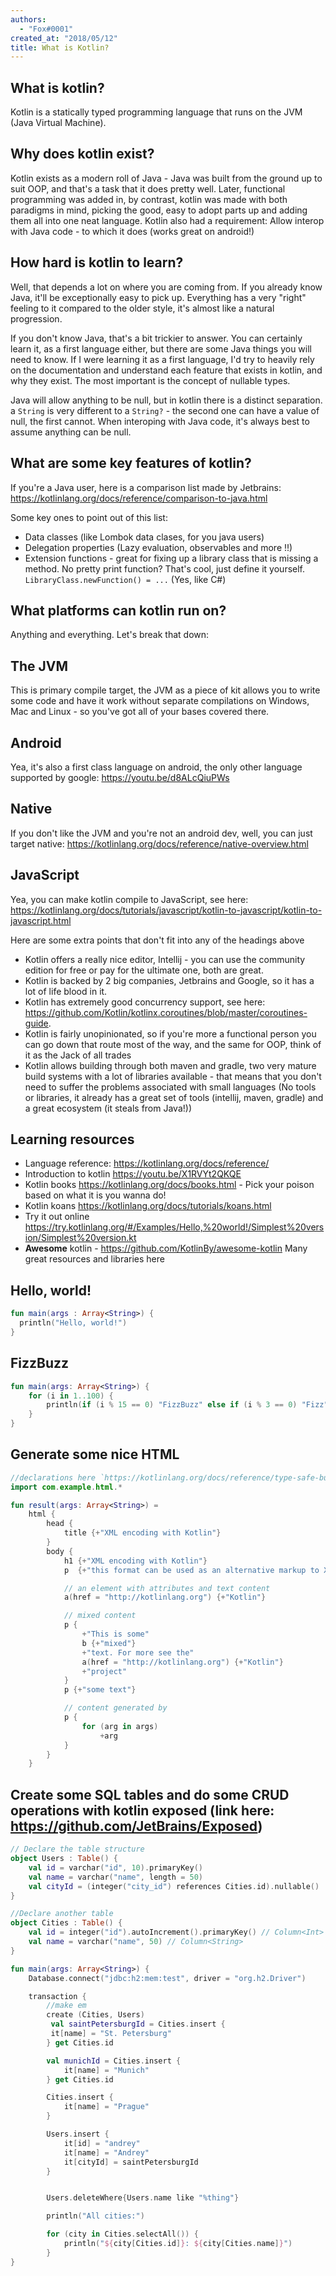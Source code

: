 ```yaml
---
authors:
  - "Fox#0001"
created_at: "2018/05/12"
title: What is Kotlin?
---
```


## What is kotlin?

Kotlin is a statically typed programming language that runs on the JVM (Java Virtual Machine).

## Why does kotlin exist?

Kotlin exists as a modern roll of Java - Java was built from the ground up to suit OOP, and that's a task that it does pretty well. Later, functional programming was added in, by contrast, kotlin was made with both paradigms in mind, picking the good, easy to adopt parts up and adding them all into one neat language. Kotlin also had a requirement: Allow interop with Java code - to which it does (works great on android!)

## How hard is kotlin to learn?

Well, that depends a lot on where you are coming from. If you already know Java, it'll be exceptionally easy to pick up. Everything has a very "right" feeling to it compared to the older style, it's almost like a natural progression.

If you don't know Java, that's a bit trickier to answer. You can certainly learn it, as a first language either, but there are some Java things you will need to know. If I were learning it as a first language, I'd try to heavily rely on the documentation and understand each feature that exists in kotlin, and why they exist. The most important is the concept of nullable types.

Java will allow anything to be null, but in kotlin there is a distinct separation. a `String` is very different to a `String?` - the second one can have a value of null, the first cannot. When interoping with Java code, it's always best to assume anything can be null.

## What are some key features of kotlin?

If you're a Java user, here is a comparison list made by Jetbrains: <https://kotlinlang.org/docs/reference/comparison-to-java.html>

Some key ones to point out of this list:

- Data classes (like Lombok data clases, for you java users)
- Delegation properties (Lazy evaluation, observables and more !!)
- Extension functions - great for fixing up a library class that is missing a method. No pretty print function? That's cool, just define it yourself. `LibraryClass.newFunction() = ...` (Yes, like C#)

## What platforms can kotlin run on?

Anything and everything. Let's break that down:

## The JVM

This is primary compile target, the JVM as a piece of kit allows you to write some code and have it work without separate compilations on Windows, Mac and Linux - so you've got all of your bases covered there.

## Android

Yea, it's also a first class language on android, the only other language supported by google: <https://youtu.be/d8ALcQiuPWs>

## Native

If you don't like the JVM and you're not an android dev, well, you can just target native: <https://kotlinlang.org/docs/reference/native-overview.html>

## JavaScript

Yea, you can make kotlin compile to JavaScript, see here: <https://kotlinlang.org/docs/tutorials/javascript/kotlin-to-javascript/kotlin-to-javascript.html>

Here are some extra points that don't fit into any of the headings above

- Kotlin offers a really nice editor, Intellij - you can use the community edition for free or pay for the ultimate one, both are great.
- Kotlin is backed by 2 big companies, Jetbrains and Google, so it has a lot of life blood in it.
- Kotlin has extremely good concurrency support, see here: <https://github.com/Kotlin/kotlinx.coroutines/blob/master/coroutines-guide>.
- Kotlin is fairly unopinionated, so if you're more a functional person you can go down that route most of the way, and the same for OOP, think of it as the Jack of all trades
- Kotlin allows building through both maven and gradle, two very mature build systems with a lot of libraries available - that means that you don't need to suffer the problems associated with small languages (No tools or libraries, it already has a great set of tools (intellij, maven, gradle) and a great ecosystem (it steals from Java!))

## Learning resources

- Language reference: <https://kotlinlang.org/docs/reference/>
- Introduction to kotlin <https://youtu.be/X1RVYt2QKQE>
- Kotlin books <https://kotlinlang.org/docs/books.html> - Pick your poison based on what it is you wanna do!
- Kotlin koans <https://kotlinlang.org/docs/tutorials/koans.html>
- Try it out online <https://try.kotlinlang.org/#/Examples/Hello,%20world!/Simplest%20version/Simplest%20version.kt>
- **Awesome** kotlin - <https://github.com/KotlinBy/awesome-kotlin> Many great resources and libraries here

## Hello, world!

```kotlin
fun main(args : Array<String>) {
  println("Hello, world!")
}
```

## FizzBuzz

```kotlin
fun main(args: Array<String>) {
    for (i in 1..100) {
        println(if (i % 15 == 0) "FizzBuzz" else if (i % 3 == 0) "Fizz" else if (i % 5 == 0) "Buzz" else i)
    }
}
```

## Generate some nice HTML

```kotlin
//declarations here `https://kotlinlang.org/docs/reference/type-safe-builders.html`
import com.example.html.*

fun result(args: Array<String>) =
    html {
        head {
            title {+"XML encoding with Kotlin"}
        }
        body {
            h1 {+"XML encoding with Kotlin"}
            p  {+"this format can be used as an alternative markup to XML"}

            // an element with attributes and text content
            a(href = "http://kotlinlang.org") {+"Kotlin"}

            // mixed content
            p {
                +"This is some"
                b {+"mixed"}
                +"text. For more see the"
                a(href = "http://kotlinlang.org") {+"Kotlin"}
                +"project"
            }
            p {+"some text"}

            // content generated by
            p {
                for (arg in args)
                    +arg
            }
        }
    }
```

## Create some SQL tables and do some CRUD operations with kotlin exposed (link here: <https://github.com/JetBrains/Exposed>)

```kotlin
// Declare the table structure
object Users : Table() {
    val id = varchar("id", 10).primaryKey()
    val name = varchar("name", length = 50)
    val cityId = (integer("city_id") references Cities.id).nullable()
}

//Declare another table
object Cities : Table() {
    val id = integer("id").autoIncrement().primaryKey() // Column<Int>
    val name = varchar("name", 50) // Column<String>
}

fun main(args: Array<String>) {
    Database.connect("jdbc:h2:mem:test", driver = "org.h2.Driver")

    transaction {
        //make em
        create (Cities, Users)
         val saintPetersburgId = Cities.insert {
         it[name] = "St. Petersburg"
        } get Cities.id

        val munichId = Cities.insert {
            it[name] = "Munich"
        } get Cities.id

        Cities.insert {
            it[name] = "Prague"
        }

        Users.insert {
            it[id] = "andrey"
            it[name] = "Andrey"
            it[cityId] = saintPetersburgId
        }


        Users.deleteWhere{Users.name like "%thing"}

        println("All cities:")

        for (city in Cities.selectAll()) {
            println("${city[Cities.id]}: ${city[Cities.name]}")
        }
}
```

